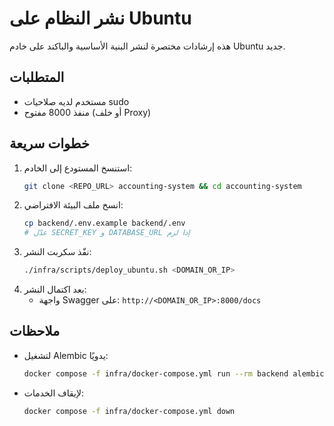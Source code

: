# نشر النظام على Ubuntu

هذه إرشادات مختصرة لنشر البنية الأساسية والباكند على خادم Ubuntu جديد.

## المتطلبات
- مستخدم لديه صلاحيات sudo
- منفذ 8000 مفتوح (أو خلف Proxy)

## خطوات سريعة
1. استنسخ المستودع إلى الخادم:
   ```bash
   git clone <REPO_URL> accounting-system && cd accounting-system
   ```
2. انسخ ملف البيئة الافتراضي:
   ```bash
   cp backend/.env.example backend/.env
   # عدّل SECRET_KEY و DATABASE_URL إذا لزم
   ```
3. نفّذ سكربت النشر:
   ```bash
   ./infra/scripts/deploy_ubuntu.sh <DOMAIN_OR_IP>
   ```
4. بعد اكتمال النشر:
   - واجهة Swagger على: `http://<DOMAIN_OR_IP>:8000/docs`

## ملاحظات
- لتشغيل Alembic يدويًا:
  ```bash
  docker compose -f infra/docker-compose.yml run --rm backend alembic upgrade head
  ```
- لإيقاف الخدمات:
  ```bash
  docker compose -f infra/docker-compose.yml down
  ```
